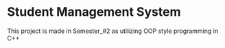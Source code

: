 # Student Management System
This project is made in Semester_#2 as utilizing OOP style programming in C++

